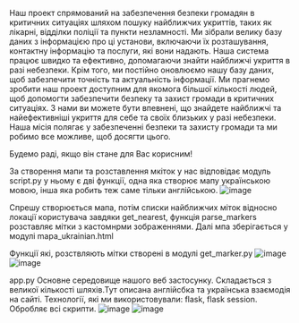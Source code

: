 Наш проект спрямований на забезпечення безпеки громадян в критичних ситуаціях шляхом пошуку найближчих укриттів, таких як лікарні, відділки поліції та пункти незламності. Ми зібрали велику базу даних з інформацією про ці установи, включаючи їх розташування, контактну інформацію та послуги, які вони надають. Наша система працює швидко та ефективно, допомагаючи знайти найближчі укриття в разі небезпеки. Крім того, ми постійно оновлюємо нашу базу даних, щоб забезпечити точність та актуальність інформації. Ми прагнемо зробити наш проект доступним для якомога більшої кількості людей, щоб допомогти забезпечити безпеку та захист громади в критичних ситуаціях. З нами ви можете бути впевнені, що знайдете найближчі та найефективніші укриття для себе та своїх близьких у разі небезпеки. Наша місія полягає у забезпеченні безпеки та захисту громади та ми робимо все можливе, щоб досягти цього.

Будемо раді, якщо він стане для Вас корисним!

За створення мапи та розставлення мкіток у нас відповідає модуль script.py у ньому є дві функції, одна яка створює мапу українською мовою, інша яка робить теж саме тільки англійською.
![image](https://user-images.githubusercontent.com/116553132/231377945-950b0051-68bd-4532-88a6-983ffd8d8f79.png)

Спрешу створюється мапа, потім списки найближчих міток відносно локації користувача завдяки get_nearest, функція  parse_markers розставляє мітки з кастомнрми зображеннями. Далі мпа зберігається у модулi mapa_ukrainian.html

Функції які, розствляють мітки створені в модулі get_marker.py
![image](https://user-images.githubusercontent.com/116553132/231380128-6ba57ff4-4c9f-4776-aead-f07bd5f71bcf.png)
![image](https://user-images.githubusercontent.com/116553132/231380189-e6cdaa2d-dc16-4e86-b9b4-c78362d238e4.png)

app.py
Основне середовище нашого веб застосунку. Cкладається з великої кількості шляхів.Тут описана англійсбка та українська взаємодія на сайті. Технології, які ми використовували: flask, flask session. Обробляє всі скрипти.
![image](https://user-images.githubusercontent.com/116553132/231380467-9fab9add-c54d-40b2-9302-89328ec87347.png)
![image](https://user-images.githubusercontent.com/116553132/231380516-a6e55df2-33ba-4599-b92b-a3b4a62ebd83.png)


